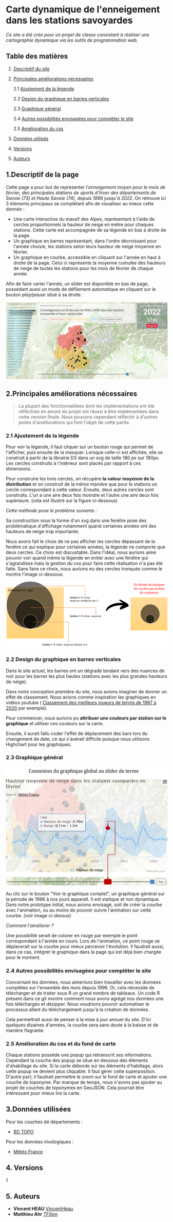 # Carte dynamique de l'enneigement dans les stations savoyardes

_Ce site a été créé pour un projet de classe consistant à réaliser une cartographie dynamique via les outils de programmation web._

## Table des matières
1. [Descriptif du site](##1)

2. [Principales améliorations nécessaires](##3)

      2.1 [Ajustement de la légende](###2.1)

      2.2 [Design du graphique en barres verticales](###2.2)

      2.3 [Graphique général](###2.3)

      2.4 [Autres possibilités envisagées pour compléter le site](###2.4)

      2.5 [Amélioration du css](###2.5)


3. [Données utilisés](##4)

4. [Versions](##5)

5. [Auteurs](##6)


## 1.Descriptif de la page

Cette page a pour but de représenter *l'enneigement moyen pour le mois de février, des principales stations de sports d'hiver des départements de Savoie (73) et Haute Savoie (74), depuis 1996 jusqu'à 2022*. On retrouve ici 3 éléments principaux se complétant afin de visualiser au mieux cette donnée :

- Une carte interactive du massif des Alpes, représentant à l'aide de cercles proportionnels la hauteur de neige en mètre pour chaques stations. Cette carte est accompagnée de sa légende en bas à droite de la page.
- Un graphique en barres représentant, dans l'ordre décroissant pour l'année choisie, les stations selon leurs hauteur de neige moyenne en février.
- Un graphique en courbe, accessible en cliquant sur l'année en haut à droite de la page. Celui ci représente la moyenne cumulée des hauteurs de neige de toutes les stations pour les mois de février de chaque année.

Afin de faire varier l'année, un slider est disponible en bas de page, possédant aussi un mode de défilement automatique en cliquant sur le bouton _play/pause_ situé à sa droite. 

![Aperçu du site](/img/site.png "Aperçu du site")


## 2.Principales améliorations nécessaires

> La plupart des fonctionnalitées dont les implémentations ont été réfléchies en amont du projet ont réussi à être implémentées dans cette version finale. Nous pouvons cependant réfléchir à d'autres pistes d'améliorations qui font l'objet de cette partie.

### 2.1 Ajustement de la légende
Pour voir la légende, il faut cliquer sur un bouton rouge qui permet de l'afficher, puis ensuite de la masquer. Lorsque celle-ci est affichée, elle se construit à partir de la librairie D3 dans un svg de taille 180 px sur 180px. Les cercles construits à l'intérieur sont placés par rapport à ces dimensions.

Pour construire les trois cercles, on récupère **la valeur moyenne de la distribution** et on construit de la même manière que pour le stations un cercle correspondant à cette valeur.
Ensuite, deux autres cercles sont construits. L'un a une aire deux fois moindre et l'autre une aire deux fois supérieure. (cela est illustré sur la figure ci-dessous)

_Cette méthode pose le problème suivants :_

Sa construction sous la forme d'un svg dans une fenêtre pose des problématique d'affichage notamment quand certaines années ont des hauteurs de neige trop importante.

Nous avons fait le choix de ne pas afficher les cercles dépassant de la fenêtre ce qui explique pour certaines années, la légende ne comporte que deux cercles. Ce choix est discustable. Dans l'idéal, nous aurions aimé pouvoir voir quand même la légende en entier avec une fenêtre qui s'agrandisse mais la gestion du css pour faire cette réalisation n'a pas été faite.
Sans faire ce choix, nous aurions eu des cercles tronqués comme le montre l'image ci-dessous.

![Modifications nécessaires de la légende](/img/legende.png "Modifications nécessaires de la légende")
### 2.2 Design du graphique en barres verticales
Dans le site actuel, les barres ont un dégradé tendant vers des nuances de noir pour les barres les plus hautes (stations avec les plus grandes hauteurs de neige).

Dans notre conception première du site, nous avions imaginer de donner un effet de classement. Nous avions comme inspiration les graphiques en vidéos youtube ( [Classement des meilleurs joueurs de tennis de 1997 à 2020](https://youtu.be/jgZSumjsKzg) par exemple).

Pour commencer, nous aurions pu **attribuer une couleurs par station sur le graphique** et utiliser ces couleurs sur la carte.

Ensuite, il aurait fallu coder l'effet de déplacement des bars lors du changement de date, ce qui s'avérait difficile puisque nous utilisons Highchart pour les graphiques.


### 2.3 Graphique général
![Connection du graphique au mouvement du temps](/img/suivi.png "Connection du graphique au mouvement du temps")

Au clic sur le bouton "Voir le graphique complet", un graphique général sur la période de 1996 à nos jours apparaît. Il est statique et non dynamique. Dans notre prototype initial, nous avions envisagé, soit de créer la courbe avec l'animation, ou au moins de pouvoir suivre l'animation sur cette courbe. (voir image ci-dessus)

_Comment l'améliorer ?_

Une possibilité serait de colorer en rouge par exemple le point correspondant à l'année en cours. Lors de l'animation, ce point rouge se déplacerait sur la courbe pour mieux percevoir l'évolution.
Il faudrait aussi, dans ce cas, intégrer le graphique dans la page qui est déjà bien chargée pour le moment.


### 2.4 Autres possibilités envisagées pour compléter le site

Concernant les données, nous aimerions bien travailler avec les données complètes sur l'ensemble des mois depuis 1996. Or, cela nécessite de télécharger et de traiter sous R un grand nombre de tableaux. Un code R présent dans ce git montre comment nous avons agrégé nos données une fois téléchargés et dézipper. Nous voudrions pouvoir automatiser le processus allant du téléchargement jusqu'à la création de données. 

Cela permettrait aussi de penser à la mise à jour annuel du site. D'ici quelques dizaines d'années, la courbe sera sans doute à la baisse et de manière flagrante.

### 2.5 Amélioration du css et du fond de carte

Chaque stations possède une popup qui retranscrit ses informations. Cependant la couche des popup se situe en dessous des éléments d'ahabillage du site. Si la carte déborde sur les éléments d'habillage, alors cette popup ne devient plus cliquable. Il faut gérer cette superposition. D'autre part, il faudrait permettre le zoom sur le fond de carte et ajouter une couche de toponyme. Par manque de temps, nous n'avons pas ajouter au projet de couches de toponymes en GeoJSON. Cela pourrait être intéressant pour mieux lire la carte.  


## 3.Données utilisées

Pour les couches de départements :
* [BD TOPO](www.ign.fr)

Pour les données nivologiques :
* [Météo France](https://donneespubliques.meteofrance.fr/?fond=produit&id_produit=94&id_rubrique=32)

## 4. Versions
1

## 5. Auteurs
* **Vincent HEAU** [VincentHeau](https://github.com/VincentHeau)
* **Matthieu Ahr** [TFillon](https://github.com/MatthieuAhr)
